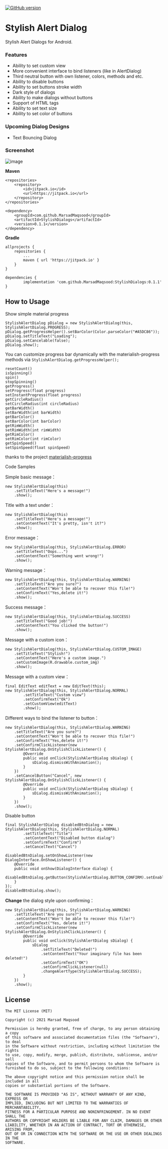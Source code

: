 [![GitHub version](https://jitpack.io/v/MarsadMaqsood/StylishDialogs.svg)](https://jitpack.io/#MarsadMaqsood/StylishDialogs)

Stylish Alert Dialog
===================
Stylish Alert Dialogs for Android.

### Features
- Ability to set custom view
- More convenient interface to bind listeners (like in AlertDialog)
- Third neutral button with own listener, colors, methods and etc.
- Ability to disable buttons
- Ability to set buttons stroke width
- Dark style of dialogs
- Ability to make dialogs without buttons
- Support of HTML tags
- Ability to set text size
- Ability to set color of buttons

### Upcoming Dialog Designs
- Text Bouncing Dialog

### Screenshot
![image](https://github.com/MarsadMaqsood/StylishDialogs/blob/master/assets/sample_1.gif)

**Maven**

	<repositories>
		<repository>
		    <id>jitpack.io</id>
		    <url>https://jitpack.io</url>
		</repository>
	</repositories>
	
	<dependency>
	    <groupId>com.github.MarsadMaqsood</groupId>
	    <artifactId>StylishDialogs</artifactId>
	    <version>0.1.1</version>
	</dependency>

**Gradle**

	allprojects {
		repositories {
			...
			maven { url 'https://jitpack.io' }
		}
	}

	dependencies {
	        implementation 'com.github.MarsadMaqsood:StylishDialogs:0.1.1'
	}

## How to Usage

Show simple material progress

    StylishAlertDialog pDialog = new StylishAlertDialog(this, StylishAlertDialog.PROGRESS);
    pDialog.getProgressHelper().setBarColor(Color.parseColor("#A5DC86"));
    pDialog.setTitleText("Loading");
    pDialog.setCancelable(false);
    pDialog.show();



You can customize progress bar dynamically with the materialish-progress methods via
    ```StylishAlertDialog.getProgressHelper();```
    
	resetCount()
	isSpinning()
	spin()
	stopSpinning()
	getProgress()
	setProgress(float progress)
	setInstantProgress(float progress)
	getCircleRadius()
	setCircleRadius(int circleRadius)
	getBarWidth()
	setBarWidth(int barWidth)
	getBarColor()
	setBarColor(int barColor)
	getRimWidth()
	setRimWidth(int rimWidth)
	getRimColor()
	setRimColor(int rimColor)
	getSpinSpeed()
	setSpinSpeed(float spinSpeed)

thanks to the project [materialish-progress](https://github.com/pnikosis/materialish-progress)

Code Samples

Simple basic message：

    new StylishAlertDialog(this)
        .setTitleText("Here's a message!")
        .show();

Title with a text under：

    new StylishAlertDialog(this)
        .setTitleText("Here's a message!")
        .setContentText("It's pretty, isn't it?")
        .show();

Error message：

    new StylishAlertDialog(this, StylishAlertDialog.ERROR)
        .setTitleText("Oops...")
        .setContentText("Something went wrong!")
        .show();

Warning message：

    new StylishAlertDialog(this, StylishAlertDialog.WARNING)
        .setTitleText("Are you sure?")
        .setContentText("Won't be able to recover this file!")
        .setConfirmText("Yes,delete it!")
        .show();

Success message：

    new StylishAlertDialog(this, StylishAlertDialog.SUCCESS)
        .setTitleText("Good job!")
        .setContentText("You clicked the button!")
        .show();

Message with a custom icon：

    new StylishAlertDialog(this, StylishAlertDialog.CUSTOM_IMAGE)
        .setTitleText("Stylish!")
        .setContentText("Here's a custom image.")
        .setCustomImage(R.drawable.custom_img)
        .show();

Message with a custom view：

    final EditText editText = new EditText(this);
    new StylishAlertDialog(this, StylishAlertDialog.NORMAL)
            .setTitleText("Custom view")
            .setConfirmText("Ok")
            .setCustomView(editText)
            .show();


Different ways to bind the listener to button：

    new StylishAlertDialog(this, StylishAlertDialog.WARNING)
        .setTitleText("Are you sure?")
        .setContentText("Won't be able to recover this file!")
        .setConfirmText("Yes,delete it!")
        .setConfirmClickListener(new StylishAlertDialog.OnStylishClickListener() {
            @Override
            public void onClick(StylishAlertDialog sDialog) {
                sDialog.dismissWithAnimation();
            }
        })
        .setCancelButton("Cancel", new StylishAlertDialog.OnStylishClickListener() {
            @Override
            public void onClick(StylishAlertDialog sDialog) {
                sDialog.dismissWithAnimation();
            }
        })
        .show();


Disable button

    final StylishAlertDialog disabledBtnDialog = new StylishAlertDialog(this, StylishAlertDialog.NORMAL)
            .setTitleText("Title")
            .setContentText("Disabled button dialog")
            .setConfirmText("Confirm")
            .setCancelText("Cancel")

    disabledBtnDialog.setOnShowListener(new DialogInterface.OnShowListener() {
        @Override
        public void onShow(DialogInterface dialog) {
            disabledBtnDialog.getButton(StylishAlertDialog.BUTTON_CONFIRM).setEnabled(false);
        }
    });
    disabledBtnDialog.show();


**Change** the dialog style upon confirming：

    new StylishAlertDialog(this, StylishAlertDialog.WARNING)
        .setTitleText("Are you sure?")
        .setContentText("Won't be able to recover this file!")
        .setConfirmText("Yes, delete it!")
        .setConfirmClickListener(new StylishAlertDialog.OnStylishClickListener() {
            @Override
            public void onClick(StylishAlertDialog sDialog) {
                sDialog
                    .setTitleText("Deleted!")
                    .setContentText("Your imaginary file has been deleted!")
                    .setConfirmText("OK")
                    .setConfirmClickListener(null)
                    .changeAlertType(StylishAlertDialog.SUCCESS);
            }
        })
        .show();

## License

    The MIT License (MIT)
	
	Copyright (c) 2021 Marsad Maqsood

	Permission is hereby granted, free of charge, to any person obtaining a copy
	of this software and associated documentation files (the "Software"), to deal
	in the Software without restriction, including without limitation the rights
	to use, copy, modify, merge, publish, distribute, sublicense, and/or sell
	copies of the Software, and to permit persons to whom the Software is
	furnished to do so, subject to the following conditions:
	
	The above copyright notice and this permission notice shall be included in all
	copies or substantial portions of the Software.
	
	THE SOFTWARE IS PROVIDED "AS IS", WITHOUT WARRANTY OF ANY KIND, EXPRESS OR
	IMPLIED, INCLUDING BUT NOT LIMITED TO THE WARRANTIES OF MERCHANTABILITY,
	FITNESS FOR A PARTICULAR PURPOSE AND NONINFRINGEMENT. IN NO EVENT SHALL THE
	AUTHORS OR COPYRIGHT HOLDERS BE LIABLE FOR ANY CLAIM, DAMAGES OR OTHER
	LIABILITY, WHETHER IN AN ACTION OF CONTRACT, TORT OR OTHERWISE, ARISING FROM,
	OUT OF OR IN CONNECTION WITH THE SOFTWARE OR THE USE OR OTHER DEALINGS IN THE
	SOFTWARE.
